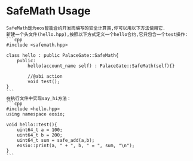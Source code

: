# SafeMath Usage
	SafeMath是为eos智能合约开发而编写的安全计算类,你可以用以下方法使用它.
	新建一个头文件(hello.hpp),按照以下方式定义一个hello合约,它只包含一个test操作:
	```cpp
	#include <safemath.hpp>
	
	class hello : public PalaceGate::SafeMath{
		public:
			hello(account_name self) : PalaceGate::SafeMath(self){}
			
			//@abi action
			void test();
	}			
	```
	在执行文件中实现say_hi方法：
	```cpp
	#include <hello.hpp>
	using namespace eosio;
	
	void hello::test(){
		uint64_t a = 100;
		uint64_t b = 200;
		uint64_t sum = safe_add(a,b);
		eosio::print(a, " + ", b, " = ", sum, "\n");
	}
	```
	
